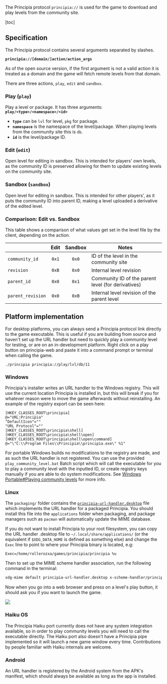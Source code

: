 The Principia protocol `principia://` is used for the game to download and play levels from the community site.

[toc]

## Specification
The Principia protocol contains several arguments separated by slashes.

**`principia://[domain/]action/action_args`**

As of the open source version, if the first argument is not a valid action it is treated as a domain and the game will fetch remote levels from that domain.

There are three actions, `play`, `edit` and `sandbox`.

### Play (`play`)
Play a level or package. It has three arguments: **`play/<type>/<namespace>/<id>`**

- **`type`** can be `lvl` for level, `pkg` for package.
- **`namespace`** is the namespace of the level/package. When playing levels from the community site this is `db`.
- **`id`** is the level/package ID.

### Edit (`edit`)
Open level for editing in sandbox. This is intended for players' own levels, as the community ID is preserved allowing for them to update existing levels on the community site.

### Sandbox (`sandbox`)
Open level for editing in sandbox. This is intended for other players', as it puts the community ID into parent ID, making a level uploaded a derivative of the edited level.

### Comparison: Edit vs. Sandbox
This table shows a comparison of what values get set in the level file by the client, depending on the action.

|                   | Edit   | Sandbox   | Notes                                              |
|-------------------|:------:|:---------:|----------------------------------------------------|
| `community_id`    | `0x1`  | `0x0`     | ID of the level in the community site              |
| `revision`        | `0xB`  | `0x0`     | Internal level revision                            |
| `parent_id`       | `0x0`  | `0x1`     | Community ID of the parent level (for derivatives) |
| `parent_revision` | `0x0`  | `0xB`     | Internal level revision of the parent level        |

## Platform implementation
For desktop platforms, you can always send a Principia protocol link directly to the game executable. This is useful if you are building from source and haven't set up the URL handler but need to quickly play a community level for testing, or are on an in-development platform. Right click on a play button on principia-web and paste it into a command prompt or terminal when calling the game.

```
./principia principia://play/lvl/db/11
```

### Windows
Principia's installer writes an URL handler to the Windows registry. This will use the current location Principia is installed in, but this will break if you for whatever reason were to move the game afterwards without reinstalling. An example of the registry export can be seen here:

```
[HKEY_CLASSES_ROOT\principia]
@="URL:Principia"
"DefaultIcon"=""
"URL Protocol"=""
[HKEY_CLASSES_ROOT\principia\shell]
[HKEY_CLASSES_ROOT\principia\shell\open]
[HKEY_CLASSES_ROOT\principia\shell\open\command]
@="\"C:\\Program Files\\Principia\\principia.exe\" %1"
```

For portable Windows builds no modifications to the registry are made, and as such the URL handler is not registered. You can use the provided `play_community_level.bat` Batch script which will call the executable for you to play a community level with the inputted ID, or create registry keys manually if you are able to do system modifications. See [Windows Portable#Playing community levels](/wiki/Windows_Portable#playing-community-levels) for more info.

### Linux
The `packaging/` folder contains the [`principia-url-handler.desktop`](https://github.com/Bithack/principia/blob/master/packaging/principia-url-handler.desktop) file which implements the URL handler for a packaged Principia. You should install this file into the `applications` folder when packaging, and package managers such as `pacman` will automatically update the MIME database.

If you do not want to install Principia to your root filesystem, you can copy the URL handler .desktop file to `~/.local/share/applications/` (or the equivalent if `$XDG_DATA_HOME` is defined as something else) and change the `Exec` line to point to where your Principia binary is located, e.g:

```
Exec=/home/rollerozxa/games/principia/principia %u
```

Then to set up the MIME scheme handler association, run the following command in the terminal:

```bash
xdg-mime default principia-url-handler.desktop x-scheme-handler/principia
```

Now when you go into a web browser and press on a level's play button, it should ask you if you want to launch the game.

![](images/principia_protocol.webp)

### Haiku OS
The Principia Haiku port currently does not have any system integration available, so in order to play community levels you will need to call the executable directly. The Haiku port also doesn't have a Principia pipe implemented so it will launch a new game window every time. Contributions by people familiar with Haiku internals are welcome.

### Android
An URL handler is registered by the Android system from the APK's manifest, which should always be available as long as the app is installed.
